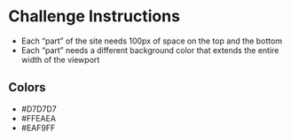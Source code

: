 # Challenge Instructions

- Each “part” of the site needs 100px of space on the top and the bottom
- Each “part” needs a different background color that extends the entire width of the viewport

## Colors

- #D7D7D7  
- #FFEAEA
- #EAF9FF
